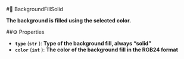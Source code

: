 #🔮 BackgroundFillSolid

**The background is filled using the selected color.**

##⚙️ Properties

- **`type`** (**`str`** ): **Type of the background fill, always “solid”**
- **`color`** (**`int`** ): **The color of the background fill in the RGB24 format**
